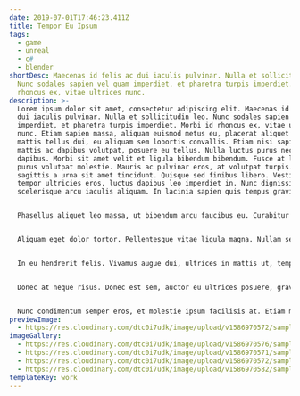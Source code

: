 ```yaml
---
date: 2019-07-01T17:46:23.411Z
title: Tempor Eu Ipsum
tags:
  - game
  - unreal
  - c#
  - blender
shortDesc: Maecenas id felis ac dui iaculis pulvinar. Nulla et sollicitudin leo.
  Nunc sodales sapien vel quam imperdiet, et pharetra turpis imperdiet. Morbi id
  rhoncus ex, vitae ultrices nunc.
description: >-
  Lorem ipsum dolor sit amet, consectetur adipiscing elit. Maecenas id felis ac
  dui iaculis pulvinar. Nulla et sollicitudin leo. Nunc sodales sapien vel quam
  imperdiet, et pharetra turpis imperdiet. Morbi id rhoncus ex, vitae ultrices
  nunc. Etiam sapien massa, aliquam euismod metus eu, placerat aliquet nunc. Sed
  mattis tellus dui, eu aliquam sem lobortis convallis. Etiam nisi sapien,
  mattis ac dapibus volutpat, posuere eu tellus. Nulla luctus purus nec aliquam
  dapibus. Morbi sit amet velit et ligula bibendum bibendum. Fusce at libero in
  purus volutpat molestie. Mauris ac pulvinar eros, at volutpat turpis. Sed
  sagittis a urna sit amet tincidunt. Quisque sed finibus libero. Vestibulum
  tempor ultricies eros, luctus dapibus leo imperdiet in. Nunc dignissim augue
  scelerisque arcu iaculis aliquam. In lacinia sapien quis tempus gravida.


  Phasellus aliquet leo massa, ut bibendum arcu faucibus eu. Curabitur eget lacus sapien. Etiam risus neque, tristique vel ultricies eu, interdum sed nibh. Pellentesque nec luctus est. Phasellus at faucibus nunc. Morbi suscipit suscipit quam, nec molestie libero lacinia id. Curabitur non tincidunt ligula. Proin rhoncus metus eget tristique vulputate. Donec suscipit efficitur est vel varius. Fusce malesuada leo eget dignissim accumsan. Ut pretium eros sit amet leo porta, posuere commodo justo blandit.


  Aliquam eget dolor tortor. Pellentesque vitae ligula magna. Nullam semper felis nisl, eget consectetur quam bibendum a. Nunc sodales sit amet sem sed congue. Integer vitae sollicitudin velit. Donec vel massa eros. Cras eget convallis velit, in tincidunt ante. Mauris pharetra malesuada eros, at lacinia mi egestas eu. Fusce eleifend aliquam purus, eget posuere metus accumsan non. Vestibulum ultricies blandit turpis nec sollicitudin. Maecenas a gravida nisi. Nam sit amet purus a dui facilisis convallis. Fusce nec mi maximus, cursus leo cursus, blandit ipsum. Aenean non blandit nulla. Praesent dignissim pulvinar ipsum, at dapibus erat pulvinar eu. Ut cursus sapien neque.


  In eu hendrerit felis. Vivamus augue dui, ultrices in mattis ut, tempor eu ipsum. Aenean posuere ultrices eros, nec efficitur augue. Ut tempus arcu non tortor ornare eleifend. Curabitur vel tempor ipsum. Aenean odio urna, commodo in turpis eget, vulputate feugiat urna. Aliquam euismod lorem nec dolor egestas, ac gravida lectus pretium. Aliquam tempor in nisl id aliquet. Lorem ipsum dolor sit amet, consectetur adipiscing elit. Aenean sed dapibus sem, non iaculis nisl. Proin id bibendum velit. Sed id congue tortor. Nullam id porttitor magna, sit amet euismod urna. Donec rhoncus pharetra molestie. Proin vehicula ex eu augue lacinia, ut porta tortor tempor. Vestibulum at dictum massa.


  Donec at neque risus. Donec est sem, auctor eu ultrices posuere, gravida ac velit. Nam non auctor odio, vestibulum convallis velit. Proin in mattis est. Donec luctus commodo arcu. Nulla neque purus, mattis eu aliquam vel, efficitur egestas lectus. Nam fringilla lorem mollis libero lobortis eleifend. Nullam elementum sem tristique magna vestibulum bibendum. Aenean quis magna diam. Aliquam dolor nulla, pellentesque ut nisi ac, convallis elementum eros. In nunc ligula, varius in massa ullamcorper, mollis ultricies nisi. Nullam diam diam, luctus at ligula nec, pretium consectetur purus. Vivamus lobortis nulla sit amet mauris consectetur, ut eleifend ex congue. Donec sed hendrerit risus, in vehicula elit. Quisque ullamcorper vehicula libero in porttitor. Ut sit amet pretium nunc, a eleifend dolor.


  Nunc condimentum semper eros, et molestie ipsum facilisis at. Etiam malesuada vel libero sit amet sollicitudin. Cras commodo suscipit suscipit. Praesent iaculis justo sit amet malesuada tincidunt. Aenean fermentum vitae dui sed euismod. In fringilla sagittis semper. Nam eget tempor ligula. Nulla condimentum feugiat mi eu semper. Aenean placerat condimentum diam id volutpat. Pellentesque tempus, felis non pellentesque ultrices, felis nisi rutrum metus, eget accumsan est turpis eu risus. Mauris sagittis mi eu lectus rutrum hendrerit. Ut vehicula diam in pretium dignissim. Praesent condimentum vehicula tincidunt. Sed et est vel risus consequat porttitor sed non sapien. Fusce vel lectus placerat tortor ornare convallis.
previewImage:
  - https://res.cloudinary.com/dtc0i7udk/image/upload/v1586970572/samples/animals/reindeer.jpg
imageGallery:
  - https://res.cloudinary.com/dtc0i7udk/image/upload/v1586970576/samples/animals/three-dogs.jpg
  - https://res.cloudinary.com/dtc0i7udk/image/upload/v1586970571/samples/animals/cat.jpg
  - https://res.cloudinary.com/dtc0i7udk/image/upload/v1586970572/samples/animals/reindeer.jpg
  - https://res.cloudinary.com/dtc0i7udk/image/upload/v1586970582/samples/animals/kitten-playing.gif
templateKey: work
---
```

